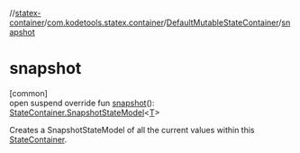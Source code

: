//[statex-container](../../../index.md)/[com.kodetools.statex.container](../index.md)/[DefaultMutableStateContainer](index.md)/[snapshot](snapshot.md)

# snapshot

[common]\
open suspend override fun [snapshot](snapshot.md)(): [StateContainer.SnapshotStateModel](../-state-container/-snapshot-state-model/index.md)&lt;[T](index.md)&gt;

Creates a SnapshotStateModel of all the current values within this [StateContainer](../-state-container/index.md).
